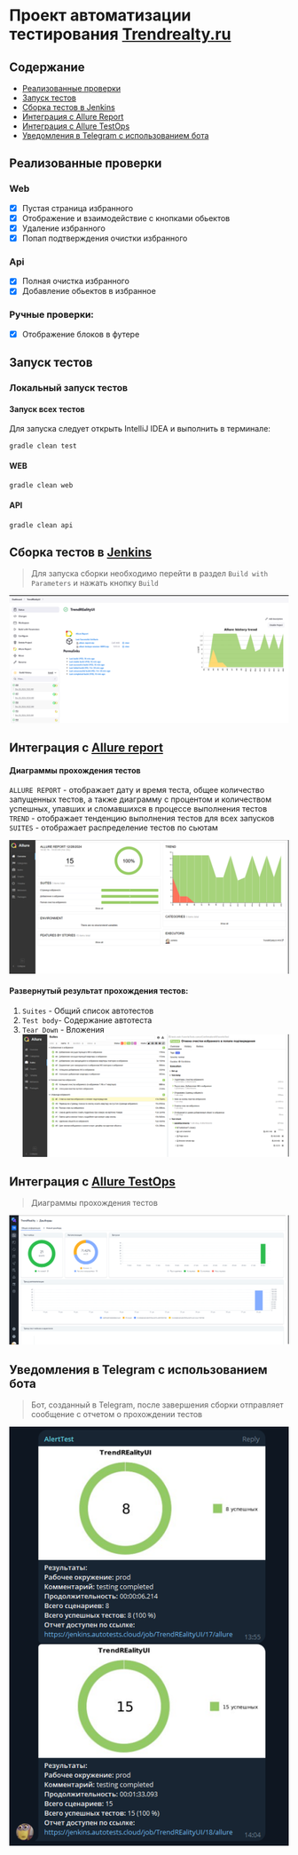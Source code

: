<h1>Проект автоматизации тестирования <a target="_blank" href="https://trendrealty.ru"> Trendrealty.ru </a> </h1>

## Содержание
+ [Реализованные проверки](#Реализованные-проверки)
+ [Запуск тестов](#Запуск-тестов)
+ [Cборка тестов в Jenkins](#Cборка-тестов-в-Jenkins)
+ [Интеграция с Allure Report](#интеграция-с-allure-report)
+ [Интеграция с Allure TestOps](#Интеграция-с-Allure-TestOps)
+ [Уведомления в Telegram с использованием бота](#Уведомления-в-Telegram-с-использованием-бота)


## Реализованные проверки
### Web
- [x] Пустая страница избранного
- [x] Отображение и взаимодействие с кнопками обьектов
- [x] Удаление избранного
- [x] Попап подтверждения очистки избранного

### Api
- [x] Полная очистка избранного
- [x] Добавление обьектов в избранное

### Ручные проверки:
- [x] Отображение блоков в футере

## Запуск тестов
### Локальный запуск тестов
#### Запуск всех тестов

Для запуска следует открыть IntelliJ IDEA и выполнить в терминале:
```
gradle clean test
```

#### WEB

```
gradle clean web
```


#### API
```
gradle clean api 
```


## Cборка тестов в <b><a target="_blank" href="https://jenkins.autotests.cloud/job/TrendREalityUI/">Jenkins</a></b>

>Для запуска сборки необходимо перейти в раздел `Build with Parameters` и нажать кнопку `Build`

<img src="images/jenkins-project.png">


## Интеграция с <b><a target="_blank" href="https://jenkins.autotests.cloud/job/TrendREalityUI/18/allure/">Allure report</a></b>
#### Диаграммы прохождения тестов
`ALLURE REPORT` - отображает дату и время теста, общее количество запущенных тестов, а также диаграмму с процентом и количеством успешных, упавших и сломавшихся в процессе выполнения тестов <br/>
`TREND` - отображает тенденцию выполнения тестов для всех запусков <br/>
`SUITES` - отображает распределение тестов по сьютам <br/>

<img src="images/allure-main-report.png">

#### Развернутый результат прохождения тестов:
1. `Suites` - Общий список автотестов
2. `Test body`- Содержание автотеста
3. `Tear Down` - Вложения
   <img src="images/jenkins-details.png">


## Интеграция с <b><a target="_blank" href="https://allure.autotests.cloud/project/4541/dashboards">Allure TestOps</a></b>

>Диаграммы прохождения тестов 
>
<img src="images/allure-testops-dashboards.png">


## Уведомления в Telegram с использованием бота

> Бот, созданный в Telegram, после завершения сборки отправляет сообщение с отчетом о прохождении тестов
>
<img src="images/telegram.png">




